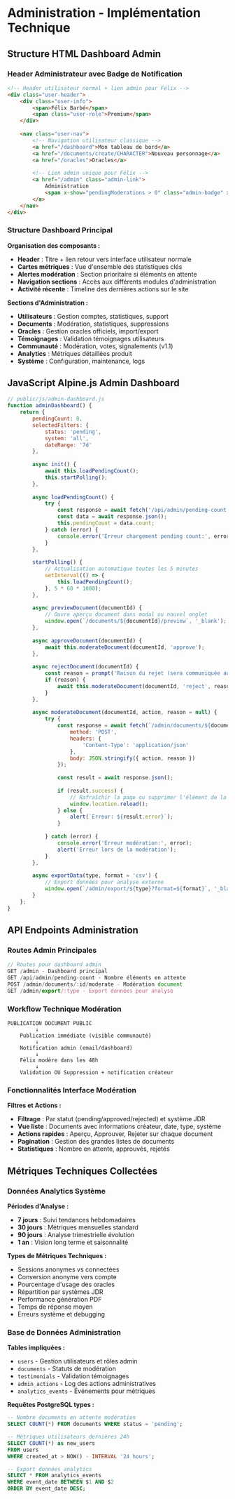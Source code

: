 # Administration - Implémentation Technique

## Structure HTML Dashboard Admin

### Header Administrateur avec Badge de Notification

```html
<!-- Header utilisateur normal + lien admin pour Félix -->
<div class="user-header">
    <div class="user-info">
        <span>Félix Barbé</span>
        <span class="user-role">Premium</span>
    </div>
    
    <nav class="user-nav">
        <!-- Navigation utilisateur classique -->
        <a href="/dashboard">Mon tableau de bord</a>
        <a href="/documents/create/CHARACTER">Nouveau personnage</a>
        <a href="/oracles">Oracles</a>
        
        <!-- Lien admin unique pour Félix -->
        <a href="/admin" class="admin-link">
            Administration
            <span x-show="pendingModerations > 0" class="admin-badge" x-text="pendingModerations"></span>
        </a>
    </nav>
</div>
```

### Structure Dashboard Principal

**Organisation des composants :**
- **Header** : Titre + lien retour vers interface utilisateur normale
- **Cartes métriques** : Vue d'ensemble des statistiques clés
- **Alertes modération** : Section prioritaire si éléments en attente
- **Navigation sections** : Accès aux différents modules d'administration
- **Activité récente** : Timeline des dernières actions sur le site

**Sections d'Administration :**
- **Utilisateurs** : Gestion comptes, statistiques, support
- **Documents** : Modération, statistiques, suppressions
- **Oracles** : Gestion oracles officiels, import/export
- **Témoignages** : Validation témoignages utilisateurs
- **Communauté** : Modération, votes, signalements (v1.1)
- **Analytics** : Métriques détaillées produit
- **Système** : Configuration, maintenance, logs

## JavaScript Alpine.js Admin Dashboard

```javascript
// public/js/admin-dashboard.js
function adminDashboard() {
    return {
        pendingCount: 0,
        selectedFilters: {
            status: 'pending',
            system: 'all',
            dateRange: '7d'
        },
        
        async init() {
            await this.loadPendingCount();
            this.startPolling();
        },
        
        async loadPendingCount() {
            try {
                const response = await fetch('/api/admin/pending-count');
                const data = await response.json();
                this.pendingCount = data.count;
            } catch (error) {
                console.error('Erreur chargement pending count:', error);
            }
        },
        
        startPolling() {
            // Actualisation automatique toutes les 5 minutes
            setInterval(() => {
                this.loadPendingCount();
            }, 5 * 60 * 1000);
        },
        
        async previewDocument(documentId) {
            // Ouvre aperçu document dans modal ou nouvel onglet
            window.open(`/documents/${documentId}/preview`, '_blank');
        },
        
        async approveDocument(documentId) {
            await this.moderateDocument(documentId, 'approve');
        },
        
        async rejectDocument(documentId) {
            const reason = prompt('Raison du rejet (sera communiquée au créateur) :');
            if (reason) {
                await this.moderateDocument(documentId, 'reject', reason);
            }
        },
        
        async moderateDocument(documentId, action, reason = null) {
            try {
                const response = await fetch(`/admin/documents/${documentId}/moderate`, {
                    method: 'POST',
                    headers: {
                        'Content-Type': 'application/json'
                    },
                    body: JSON.stringify({ action, reason })
                });
                
                const result = await response.json();
                
                if (result.success) {
                    // Rafraîchir la page ou supprimer l'élément de la liste
                    window.location.reload();
                } else {
                    alert(`Erreur: ${result.error}`);
                }
                
            } catch (error) {
                console.error('Erreur modération:', error);
                alert('Erreur lors de la modération');
            }
        },
        
        async exportData(type, format = 'csv') {
            // Export données pour analyse externe
            window.open(`/admin/export/${type}?format=${format}`, '_blank');
        }
    };
}
```

## API Endpoints Administration

### Routes Admin Principales

```javascript
// Routes pour dashboard admin
GET /admin - Dashboard principal
GET /api/admin/pending-count - Nombre éléments en attente
POST /admin/documents/:id/moderate - Modération document
GET /admin/export/:type - Export données pour analyse
```

### Workflow Technique Modération

```
PUBLICATION DOCUMENT PUBLIC
         ↓
    Publication immédiate (visible communauté)
         ↓
    Notification admin (email/dashboard)
         ↓
    Félix modère dans les 48h
         ↓
    Validation OU Suppression + notification créateur
```

### Fonctionnalités Interface Modération

**Filtres et Actions :**
- **Filtrage** : Par statut (pending/approved/rejected) et système JDR
- **Vue liste** : Documents avec informations créateur, date, type, système
- **Actions rapides** : Aperçu, Approuver, Rejeter sur chaque document
- **Pagination** : Gestion des grandes listes de documents
- **Statistiques** : Nombre en attente, approuvés, rejetés

## Métriques Techniques Collectées

### Données Analytics Système

**Périodes d'Analyse :**
- **7 jours** : Suivi tendances hebdomadaires  
- **30 jours** : Métriques mensuelles standard
- **90 jours** : Analyse trimestrielle évolution
- **1 an** : Vision long terme et saisonnalité

**Types de Métriques Techniques :**
- Sessions anonymes vs connectées
- Conversion anonyme vers compte
- Pourcentage d'usage des oracles
- Répartition par systèmes JDR
- Performance génération PDF
- Temps de réponse moyen
- Erreurs système et debugging

### Base de Données Administration

**Tables impliquées :**
- `users` - Gestion utilisateurs et rôles admin
- `documents` - Statuts de modération
- `testimonials` - Validation témoignages
- `admin_actions` - Log des actions administratives
- `analytics_events` - Événements pour métriques

**Requêtes PostgreSQL types :**
```sql
-- Nombre documents en attente modération
SELECT COUNT(*) FROM documents WHERE status = 'pending';

-- Métriques utilisateurs dernières 24h
SELECT COUNT(*) as new_users 
FROM users 
WHERE created_at > NOW() - INTERVAL '24 hours';

-- Export données analytics
SELECT * FROM analytics_events 
WHERE event_date BETWEEN $1 AND $2 
ORDER BY event_date DESC;
```